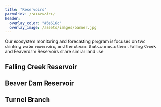 ```yaml
---
title: "Reservoirs"
permalink: /reservoirs/
header:
  overlay_color: "#5e616c"
  overlay_image: /assets/images/banner.jpg
---
```

Our ecosystem monitoring and forecasting program is focused on two drinking water reservoirs, and the stream that connects them. Falling Creek and Beaverdam Reservoirs share similar land use 

## Falling Creek Reservoir


## Beaver Dam Reservoir

## Tunnel Branch





